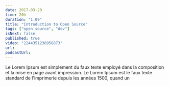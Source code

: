 ```yaml
---
date: 2017-03-20
time: 20h
duration: "1:09"
title: "Introduction to Open Source"
tags: ["open source", "dev"]
isNext: false
published: true
video: "2244351238958873"
url:
podcastUrl:
---
```


Le Lorem Ipsum est simplement du faux texte employé dans la
composition et la mise en page avant impression. Le Lorem Ipsum est le
faux texte standard de l'imprimerie depuis les années 1500, quand un
